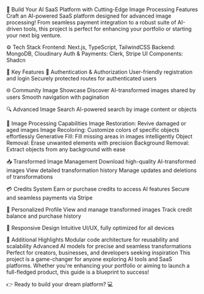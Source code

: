 
🚀 Build Your AI SaaS Platform with Cutting-Edge Image Processing Features
Craft an AI-powered SaaS platform designed for advanced image processing! From seamless payment integration to a robust suite of AI-driven tools, this project is perfect for enhancing your portfolio or starting your next big venture.

⚙️ Tech Stack
Frontend: Next.js, TypeScript, TailwindCSS
Backend: MongoDB, Cloudinary
Auth & Payments: Clerk, Stripe
UI Components: Shadcn

🔋 Key Features
🔑 Authentication & Authorization
User-friendly registration and login
Securely protected routes for authenticated users

🌐 Community Image Showcase
Discover AI-transformed images shared by users
Smooth navigation with pagination

🔍 Advanced Image Search
AI-powered search by image content or objects

🎨 Image Processing Capabilities
Image Restoration: Revive damaged or aged images
Image Recoloring: Customize colors of specific objects effortlessly
Generative Fill: Fill missing areas in images intelligently
Object Removal: Erase unwanted elements with precision
Background Removal: Extract objects from any background with ease

📥 Transformed Image Management
Download high-quality AI-transformed images
View detailed transformation history
Manage updates and deletions of transformations

💳 Credits System
Earn or purchase credits to access AI features
Secure and seamless payments via Stripe

👤 Personalized Profile
View and manage transformed images
Track credit balance and purchase history

🌟 Responsive Design
Intuitive UI/UX, fully optimized for all devices

🌈 Additional Highlights
Modular code architecture for reusability and scalability
Advanced AI models for precise and seamless transformations
Perfect for creators, businesses, and developers seeking inspiration
This project is a game-changer for anyone exploring AI tools and SaaS platforms. Whether you're enhancing your portfolio or aiming to launch a full-fledged product, this guide is a blueprint to success!

👉 Ready to build your dream platform? 💻






